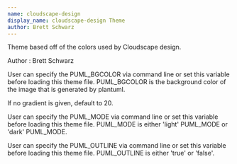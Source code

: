 ```yaml
---
name: cloudscape-design
display_name: cloudscape-design Theme
author: Brett Schwarz
---
```

Theme based off of the colors used by Cloudscape design.

Author
: Brett Schwarz

User can specify the PUML_BGCOLOR via command line or set this variable before loading this theme file.
PUML_BGCOLOR is the background color of the image that is generated by plantuml.

If no gradient is given, default to 20.

User can specify the PUML_MODE via command line or set this variable before loading this theme file.
PUML_MODE is either 'light' PUML_MODE or 'dark' PUML_MODE.

User can specify the PUML_OUTLINE via command line or set this variable before loading this theme file.
PUML_OUTLINE is either 'true' or 'false'.
